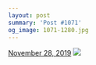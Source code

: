 ```yaml
---
layout: post
summary: 'Post #1071'
og_image: 1071-1280.jpg
---
```


<p>
  <time>
    <a href="/1071">November 28, 2019</a>
  </time>
  <a href="/1071">
    <img src="{{ site.assets_url }}/1071-640.jpg" srcset="{{ site.assets_url }}/1071-320.jpg 320w, {{ site.assets_url }}/1071-640.jpg 640w, {{ site.assets_url }}/1071-960.jpg 960w, {{ site.assets_url }}/1071-1280.jpg 1280w" sizes="(min-width: 700px) 50vw, calc(100vw - 2rem)" />
  </a>
</p>
